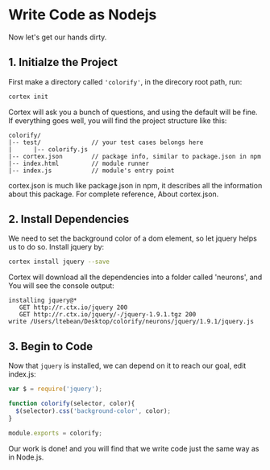 # Write Code as Nodejs

Now let's get our hands dirty.

## 1. Initialze the Project

First make a directory called `'colorify'`, in the direcory root path, run:

```bash
cortex init
```

Cortex will ask you a bunch of questions, and using the default will be fine. If everything goes well, you will find the project structure like this:

```
colorify/
|-- test/              // your test cases belongs here
|      |-- colorify.js
|-- cortex.json        // package info, similar to package.json in npm
|-- index.html         // module runner
|-- index.js           // module's entry point
```

cortex.json is much like package.json in npm, it describes all the information about this package. For complete reference, About cortex.json.

## 2. Install Dependencies

We need to set the background color of a dom element, so let jquery helps us to do so. Install jquery by:

```bash
cortex install jquery --save
```

Cortex will download all the dependencies into a folder called 'neurons', and You will see the console output:

```
installing jquery@*
   GET http://r.ctx.io/jquery 200
   GET http://r.ctx.io/jquery/-/jquery-1.9.1.tgz 200
write /Users/ltebean/Desktop/colorify/neurons/jquery/1.9.1/jquery.js
```

## 3. Begin to Code

Now that `jquery` is installed, we can depend on it to reach our goal, edit index.js:

```js
var $ = require('jquery');

function colorify(selector, color){
  $(selector).css('background-color', color);
}

module.exports = colorify;
```

Our work is done! and you will find that we write code just the same way as in Node.js.






